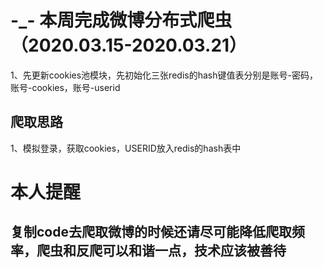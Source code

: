 # -_- 本周完成微博分布式爬虫（2020.03.15-2020.03.21）
1、先更新cookies池模块，先初始化三张redis的hash键值表分别是账号-密码，账号-cookies，账号-userid

## 爬取思路
1、模拟登录，获取cookies，USERID放入redis的hash表中








本人提醒
========
复制code去爬取微博的时候还请尽可能降低爬取频率，爬虫和反爬可以和谐一点，技术应该被善待
-----------
